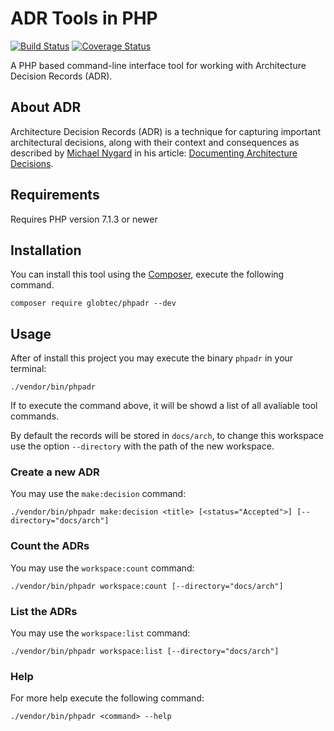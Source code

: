 # ADR Tools in PHP

[![Build Status](https://travis-ci.org/globtec/phpadr.svg?branch=master)](https://travis-ci.org/globtec/phpadr)
[![Coverage Status](https://coveralls.io/repos/github/globtec/phpadr/badge.svg?branch=master)](https://coveralls.io/github/globtec/phpadr?branch=master)

A PHP based command-line interface tool for working with Architecture Decision Records (ADR).

## About ADR

Architecture Decision Records (ADR) is a technique for capturing important architectural decisions, along with their context and consequences as described by [Michael Nygard](https://twitter.com/mtnygard) in his article: [Documenting Architecture Decisions](http://thinkrelevance.com/blog/2011/11/15/documenting-architecture-decisions).

## Requirements

Requires PHP version 7.1.3 or newer

##  Installation

You can install this tool using the [Composer](https://getcomposer.org/), execute the following command.

```
composer require globtec/phpadr --dev
```

## Usage

After of install this project you may execute the binary `phpadr` in your terminal:

```
./vendor/bin/phpadr
```

If to execute the command above, it will be showd a list of all avaliable tool commands.

By default the records will be stored in `docs/arch`, to change this workspace use the option `--directory` with the path of the new workspace.

### Create a new ADR

You may use the `make:decision` command:

```
./vendor/bin/phpadr make:decision <title> [<status="Accepted">] [--directory="docs/arch"]
```

### Count the ADRs

You may use the `workspace:count` command:

```
./vendor/bin/phpadr workspace:count [--directory="docs/arch"]
```

### List the ADRs

You may use the `workspace:list` command:

```
./vendor/bin/phpadr workspace:list [--directory="docs/arch"]
```

### Help

For more help execute the following command:

```
./vendor/bin/phpadr <command> --help
```